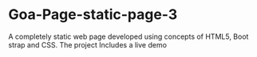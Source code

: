 # Goa-Page-static-page-3
A completely static web page developed using concepts of HTML5, Boot strap and CSS. The project Includes a live demo 
